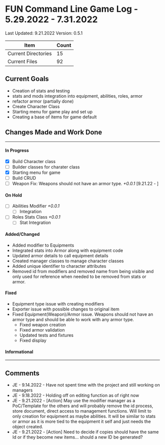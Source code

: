 # FUN Command Line Game Log - 5.29.2022 - 7.31.2022
<!-- Update: Current Log date -->

Last Updated: 9.21.2022 <!-- Update with previous log date -->
Version: 0.5.1
<!-- Update version number when changes made-->
<!-- Verions Additions 
  + 1.0.0 is for major project wide changes like adding a whole new concept/face change
    + V1 = MVP CLI version of game
    + V2 = integration of Textual package and any visiualization features
  + 0.1.0 is for current feature version updates including additions/removal/revamp of methods or parts (general idea of things)
  + 0.0.1 is for minor changes including: bug fixes, additions to current methods
 -->

<!-- _Date_ - When item was added  
__\<Date\>__ - When Item was completed
-->
<!-- Update Table with Current File Count -->

Item | Count
---|--
| Current Directories | 15
| Current Files | 92

## Current Goals
+ Creation of stats and testing
+ stats and mods integration into equipment, abilities, roles, armor
+ refactor armor (partially done)
+ Create Character Class
+ Starting menu for game play and set up
+ Creating a base of items for game default

## Changes Made and Work Done

------------------------------
<!-- Update version number when changes made-->

#### In Progress
- [x] Build Character class
- [ ] Builder classes for charater class
- [x] Starting menu for game
- [ ] Build CRUD
- [ ] Weapon Fix: Weapons should not have an armor type. _+0.0.1_ [9.21.22 - ]

#### On Hold 
- [ ] Abilities Modifier _+0.0.1_
  - [ ] Integration
- [ ] Roles Stats Class _+0.0.1_
  - [ ] Stat Integration

#### Added/Changed
- Added modifier to Equipments
- Integrated stats into Armor along with equipment code
- Updated armor details to call equipment details
- Created manager classes to manage character classes
- Added unique identifier to character attributes
- Removed id from modifiers and removed name from being visible and only used for reference when needed to be removed from stats or armor.

#### Fixed
- Equipment type issue with creating modifiers
- Exporter issue with possible changes to original item
- Fixed Equipment(Weapon)/Armor issue. Weapons should not have an armor type and should be able to work with any armor type.
  - Fixed weapon creation
  - Fixed armor validation
  - Updated tests and fixtures
  - Fixed display

#### Informational

------------------------------
## Comments
- JE - 9.14.2022 - Have not spent time with the project and still working on managers
- JE - 9.18.2022 - Holding off on editing function as of right now
- JE - 9.21.2022 - [Action] May use the modifier manager as a PoC/Template for the others and will probably remove the id process, store document, direct access to management functions. Will limit to only creation for equipment as maybe abilities. It will be similar to stats or armor as it is more tied to the equipment it self and just needs the object created.
- JE - 9.21.2022 - [Action] Need to decide if copies should have the same Id or if they become new items... should a new ID be generated? 